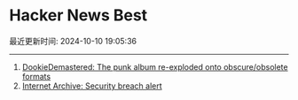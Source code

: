# Hacker News Best

最近更新时间: 2024-10-10 19:05:36

--- 
1. [DookieDemastered: The punk album re-exploded onto obscure/obsolete formats](https://www.dookiedemastered.com/) 
2. [Internet Archive: Security breach alert](https://www.theverge.com/2024/10/9/24266419/internet-archive-ddos-attack-pop-up-message) 
